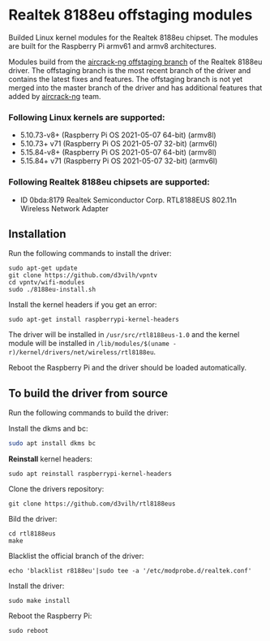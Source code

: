 # Realtek 8188eu offstaging modules
Builded Linux kernel modules for the Realtek 8188eu chipset. The modules are built for the Raspberry Pi armv61 and armv8 architectures.

Modules build from the [aircrack-ng offstaging branch](https://github.com/aircrack-ng/rtl8188eus) of the Realtek 8188eu driver. The offstaging branch is the most recent branch of the driver and contains the latest fixes and features. The offstaging branch is not yet merged into the master branch of the driver and has additional features that added by [aircrack-ng](https://github.com/aircrack-ng) team.

### Following Linux kernels are supported:
* 5.10.73-v8+ (Raspberry Pi OS 2021-05-07 64-bit) (armv8l)
* 5.10.73+ v71 (Raspberry Pi OS 2021-05-07 32-bit) (armv6l)
* 5.15.84-v8+ (Raspberry Pi OS 2021-05-07 64-bit) (armv8l)
* 5.15.84+ v71 (Raspberry Pi OS 2021-05-07 32-bit) (armv6l)

### Following Realtek 8188eu chipsets are supported:
* ID 0bda:8179 Realtek Semiconductor Corp. RTL8188EUS 802.11n Wireless Network Adapter

## Installation
Run the following commands to install the driver:
```
sudo apt-get update
git clone https://github.com/d3vilh/vpntv
cd vpntv/wifi-modules
sudo ./8188eu-install.sh
```
Install the kernel headers if you get an error:
```
sudo apt-get install raspberrypi-kernel-headers
```

The driver will be installed in `/usr/src/rtl8188eus-1.0` and the kernel module will be installed in `/lib/modules/$(uname -r)/kernel/drivers/net/wireless/rtl8188eu`.

Reboot the Raspberry Pi and the driver should be loaded automatically.

## To build the driver from source
Run the following commands to build the driver:

Install the dkms and bc:
```bash
sudo apt install dkms bc
```
**Reinstall** kernel headers:
```
sudo apt reinstall raspberrypi-kernel-headers
```
Clone the drivers repository:
```
git clone https://github.com/d3vilh/rtl8188eus
```
Bild the driver:
```
cd rtl8188eus
make
```
Blacklist the official branch of the driver:
```
echo 'blacklist r8188eu'|sudo tee -a '/etc/modprobe.d/realtek.conf'
```
Install the driver:
```
sudo make install
```
Reboot the Raspberry Pi:
```
sudo reboot
```


